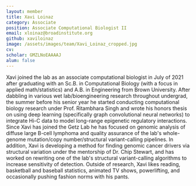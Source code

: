 ```yaml
---
layout: member
title: Xavi Loinaz
category: Associate
position: Associate Computational Biologist II
email: xloinaz@broadinstitute.org
github: xaviloinaz
image: /assets/images/team/Xavi_Loinaz_cropped.jpg
cv:
scholar: GMZLNoEAAAAJ
alum: false
---
```


Xavi joined the lab as an associate computational biologist in July of 2021 after graduating with an Sc.B. in Computational Biology (with a focus in applied math/statistics) and A.B. in Engineering from Brown University. After dabbling in various wet lab/bioengineering research throughout undergrad, the summer before his senior year he started conducting computational biology research under Prof. Ritambhara Singh and wrote his honors thesis on using deep learning (specifically graph convolutional neural networks) to integrate Hi-C data to model long-range epigenetic regulatory interactions. Since Xavi has joined the Getz Lab he has focused on genomic analysis of diffuse large B-cell lymphoma and quality assurance of the lab's whole-genome mutation/copy number/structural variant-calling pipelines. In addition, Xavi is developing a method for finding genomic cancer drivers via structural variation under the mentorship of Dr. Chip Stewart, and has worked on rewriting one of the lab's structural variant-calling algorithms to increase sensitivity of detection. Outside of research, Xavi likes reading, basketball and baseball statistics, animated TV shows, powerlifting, and occasionally pushing fashion norms with his pants.
